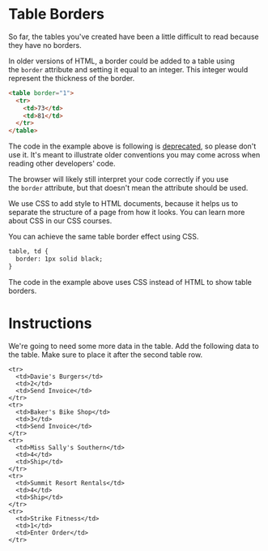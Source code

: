 Table Borders
=============

So far, the tables you've created have been a little difficult to read because they have no borders.

In older versions of HTML, a border could be added to a table using the `border` attribute and setting it equal to an integer. This integer would represent the thickness of the border.
````html
<table border="1">
  <tr>
    <td>73</td>
    <td>81</td>
  </tr>
</table>

````

The code in the example above is following is [deprecated](https://en.wikipedia.org/wiki/Deprecation), so please don't use it. It's meant to illustrate older conventions you may come across when reading other developers' code.

The browser will likely still interpret your code correctly if you use the `border` attribute, but that doesn't mean the attribute should be used.

We use CSS to add style to HTML documents, because it helps us to separate the structure of a page from how it looks. You can learn more about CSS in our CSS courses.

You can achieve the same table border effect using CSS.
`````html
table, td {
  border: 1px solid black;
}
`````


The code in the example above uses CSS instead of HTML to show table borders.

# Instructions

We're going to need some more data in the table. Add the following data to the table. Make sure to place it after the second table row.
````
<tr>
  <td>Davie's Burgers</td>
  <td>2</td>
  <td>Send Invoice</td>
</tr>
<tr>
  <td>Baker's Bike Shop</td>
  <td>3</td>
  <td>Send Invoice</td>
</tr>
<tr>
  <td>Miss Sally's Southern</td>
  <td>4</td>
  <td>Ship</td>
</tr>
<tr>
  <td>Summit Resort Rentals</td>
  <td>4</td>
  <td>Ship</td>
</tr>
<tr>
  <td>Strike Fitness</td>
  <td>1</td>
  <td>Enter Order</td>
</tr>
````
